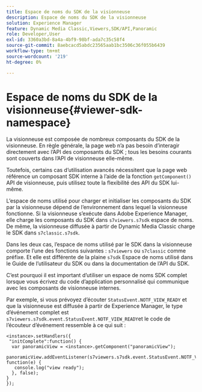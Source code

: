 ```yaml
---
title: Espace de noms du SDK de la visionneuse
description: Espace de noms du SDK de la visionneuse
solution: Experience Manager
feature: Dynamic Media Classic,Viewers,SDK/API,Panoramic
role: Developer,User
exl-id: 3360a3bd-8a4a-4bf9-98bf-ada7c35c58f4
source-git-commit: 8aebcacd5abdc23565aab1bc3506c36f055b6439
workflow-type: tm+mt
source-wordcount: '219'
ht-degree: 0%

---
```


# Espace de noms du SDK de la visionneuse{#viewer-sdk-namespace}

La visionneuse est composée de nombreux composants du SDK de la visionneuse. En règle générale, la page web n’a pas besoin d’interagir directement avec l’API des composants du SDK ; tous les besoins courants sont couverts dans l’API de visionneuse elle-même.

Toutefois, certains cas d’utilisation avancés nécessitent que la page web référence un composant SDK interne à l’aide de la fonction `getComponent()` API de visionneuse, puis utilisez toute la flexibilité des API du SDK lui-même.

L’espace de noms utilisé pour charger et initialiser les composants du SDK par la visionneuse dépend de l’environnement dans lequel la visionneuse fonctionne. Si la visionneuse s’exécute dans Adobe Experience Manager, elle charge les composants du SDK dans `s7viewers.s7sdk` espace de noms. De même, la visionneuse diffusée à partir de Dynamic Media Classic charge le SDK dans `s7classic.s7sdk`.

Dans les deux cas, l’espace de noms utilisé par le SDK dans la visionneuse comporte l’une des fonctions suivantes : `s7viewers` ou `s7classic` comme préfixe. Et elle est différente de la plaine `s7sdk` Espace de noms utilisé dans le Guide de l’utilisateur du SDK ou dans la documentation de l’API du SDK.

C’est pourquoi il est important d’utiliser un espace de noms SDK complet lorsque vous écrivez du code d’application personnalisé qui communique avec les composants de visionneuse internes.

Par exemple, si vous prévoyez d’écouter `StatusEvent.NOTF_VIEW_READY` et que la visionneuse est diffusée à partir de Experience Manager, le type d’événement complet est `s7viewers.s7sdk.event.StatusEvent.NOTF_VIEW_READY`et le code de l’écouteur d’événement ressemble à ce qui suit :

```
<instance>.setHandlers({ 
 "initComplete":function() { 
  var panoramicView = <instance>.getComponent("panoramicView"); 
   panoramicView.addEventListener(s7viewers.s7sdk.event.StatusEvent.NOTF_VIEW_READY, function(e) { 
   console.log("view ready"); 
  }, false); 
} 
});
```
